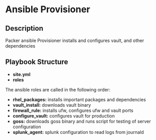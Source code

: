 # Ansible Provisioner

## Description
Packer ansible Provisioner installs and configures vault, and other dependencies

## Playbook Structure
- **site.yml**
- **roles**

The ansible roles are called in the following order:
- **rhel_packages:** installs important packages and dependencies
- **vault_install:** downloads vault binary
- **firewall_rule:** installs ufw, configures ufw and vault ports
- **configure_vault:** configures vault for production
- **goss:** downloads goss binary and runs script for testing of server configuration
- **splunk_agent:** splunk configuration to read logs from journald
